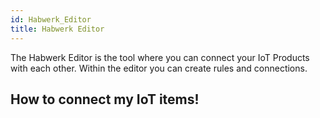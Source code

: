 ```yaml
---
id: Habwerk_Editor
title: Habwerk Editor
---
```


The Habwerk Editor is the tool where you can connect your IoT Products with each other. Within the editor you can create rules and connections.
## How to connect my IoT items!

